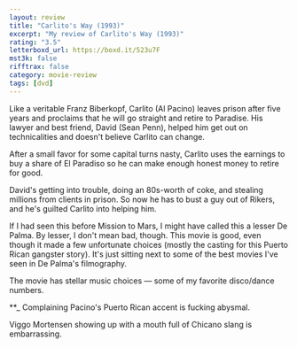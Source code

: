 ```yaml
---
layout: review
title: "Carlito's Way (1993)"
excerpt: "My review of Carlito's Way (1993)"
rating: "3.5"
letterboxd_url: https://boxd.it/523u7F
mst3k: false
rifftrax: false
category: movie-review
tags: [dvd]
---
```


Like a veritable Franz Biberkopf, Carlito (Al Pacino) leaves prison after five years and proclaims that he will go straight and retire to Paradise. His lawyer and best friend, David (Sean Penn), helped him get out on technicalities and doesn't believe Carlito can change.

After a small favor for some capital turns nasty, Carlito uses the earnings to buy a share of El Paradiso so he can make enough honest money to retire for good.

David's getting into trouble, doing an 80s-worth of coke, and stealing millions from clients in prison. So now he has to bust a guy out of Rikers, and he's guilted Carlito into helping him.

If I had seen this before Mission to Mars, I might have called this a lesser De Palma. By lesser, I don't mean bad, though. This movie is good, even though it made a few unfortunate choices (mostly the casting for this Puerto Rican gangster story). It's just sitting next to some of the best movies I've seen in De Palma's filmography.

The movie has stellar music choices — some of my favorite disco/dance numbers.

\*\*\_ Complaining
Pacino's Puerto Rican accent is fucking abysmal.

Viggo Mortensen showing up with a mouth full of Chicano slang is embarrassing.
